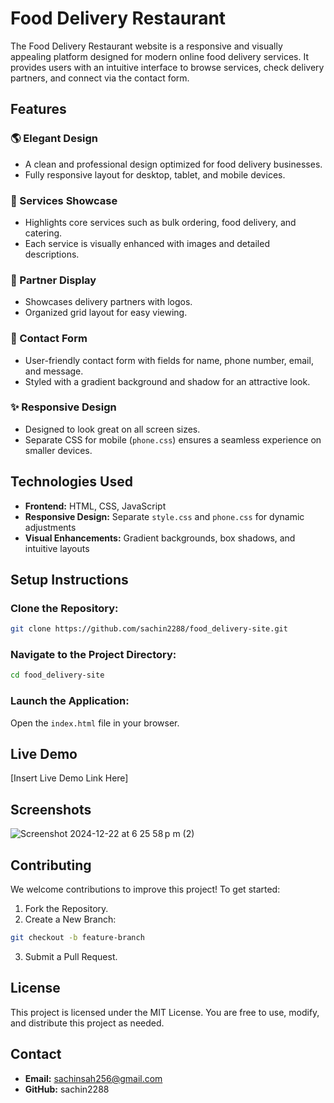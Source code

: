 
# Food Delivery Restaurant

The Food Delivery Restaurant website is a responsive and visually appealing platform designed for modern online food delivery services. It provides users with an intuitive interface to browse services, check delivery partners, and connect via the contact form.

## Features

### 🌎 Elegant Design
- A clean and professional design optimized for food delivery businesses.
- Fully responsive layout for desktop, tablet, and mobile devices.

### 🍔 Services Showcase
- Highlights core services such as bulk ordering, food delivery, and catering.
- Each service is visually enhanced with images and detailed descriptions.

### 📢 Partner Display
- Showcases delivery partners with logos.
- Organized grid layout for easy viewing.

### 📧 Contact Form
- User-friendly contact form with fields for name, phone number, email, and message.
- Styled with a gradient background and shadow for an attractive look.

### ✨ Responsive Design
- Designed to look great on all screen sizes.
- Separate CSS for mobile (`phone.css`) ensures a seamless experience on smaller devices.

## Technologies Used

- **Frontend:** HTML, CSS, JavaScript
- **Responsive Design:** Separate `style.css` and `phone.css` for dynamic adjustments
- **Visual Enhancements:** Gradient backgrounds, box shadows, and intuitive layouts

## Setup Instructions

### Clone the Repository:

```bash
git clone https://github.com/sachin2288/food_delivery-site.git
```

### Navigate to the Project Directory:

```bash
cd food_delivery-site
```

### Launch the Application:

Open the `index.html` file in your browser.

## Live Demo

[Insert Live Demo Link Here]

## Screenshots
![Screenshot 2024-12-22 at 6 25 58 p m  (2)](https://github.com/user-attachments/assets/abb0c7a2-a7fd-48ff-8949-a3c24d87b320)



## Contributing

We welcome contributions to improve this project! To get started:

1. Fork the Repository.
2. Create a New Branch:

```bash
git checkout -b feature-branch
```

3. Submit a Pull Request.

## License

This project is licensed under the MIT License. You are free to use, modify, and distribute this project as needed.

## Contact

- **Email:** sachinsah256@gmail.com
- **GitHub:** sachin2288

